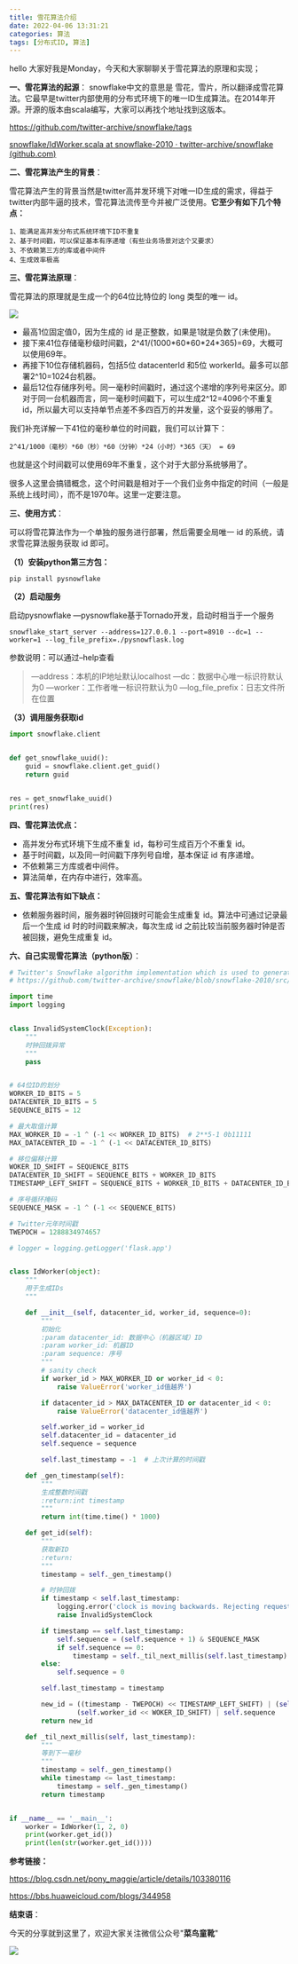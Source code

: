 ```yaml
---
title: 雪花算法介绍
date: 2022-04-06 13:31:21
categories: 算法
tags: [分布式ID, 算法]
---
```


hello 大家好我是Monday，今天和大家聊聊关于雪花算法的原理和实现；

<!--more-->



**一、雪花算法的起源**：
snowflake中文的意思是 雪花，雪片，所以翻译成雪花算法。它最早是twitter内部使用的分布式环境下的唯一ID生成算法。在2014年开源。开源的版本由scala编写，大家可以再找个地址找到这版本。

https://github.com/twitter-archive/snowflake/tags

[snowflake/IdWorker.scala at snowflake-2010 · twitter-archive/snowflake (github.com)](https://github.com/twitter-archive/snowflake/blob/snowflake-2010/src/main/scala/com/twitter/service/snowflake/IdWorker.scala)

**二、雪花算法产生的背景**：

雪花算法产生的背景当然是twitter高并发环境下对唯一ID生成的需求，得益于twitter内部牛逼的技术，雪花算法流传至今并被广泛使用。**它至少有如下几个特点：**

```
1、能满足高并发分布式系统环境下ID不重复
2、基于时间戳，可以保证基本有序递增（有些业务场景对这个又要求）
3、不依赖第三方的库或者中间件
4、生成效率极高
```

**三、雪花算法原理**：

雪花算法的原理就是生成一个的64位比特位的 long 类型的唯一 id。

<img src="./雪花算法介绍/2.png" style="zoom: 100%;" />

- 最高1位固定值0，因为生成的 id 是正整数，如果是1就是负数了(未使用)。
- 接下来41位存储毫秒级时间戳，2^41/(1000\*60\*60\*24\*365)=69，大概可以使用69年。
- 再接下10位存储机器码，包括5位 datacenterId 和5位 workerId。最多可以部署2^10=1024台机器。
- 最后12位存储序列号。同一毫秒时间戳时，通过这个递增的序列号来区分。即对于同一台机器而言，同一毫秒时间戳下，可以生成2^12=4096个不重复 id，所以最大可以支持单节点差不多四百万的并发量，这个妥妥的够用了。



我们补充详解一下41位的毫秒单位的时间戳，我们可以计算下：

```
2^41/1000（毫秒）*60（秒）*60（分钟）*24（小时）*365（天） = 69
```

也就是这个时间戳可以使用69年不重复，这个对于大部分系统够用了。

很多人这里会搞错概念，这个时间戳是相对于一个我们业务中指定的时间（一般是系统上线时间），而不是1970年。这里一定要注意。

**三、使用方式**：

可以将雪花算法作为一个单独的服务进行部署，然后需要全局唯一 id 的系统，请求雪花算法服务获取 id 即可。

**（1）安装python第三方包：**

```
pip install pysnowflake
```

**（2）启动服务**

启动pysnowflake —pysnowflake基于Tornado开发，启动时相当于一个服务

```
snowflake_start_server --address=127.0.0.1 --port=8910 --dc=1 --worker=1 --log_file_prefix=./pysnowflask.log
```

参数说明：可以通过–help查看

> —address：本机的IP地址默认localhost
> —dc：数据中心唯一标识符默认为0
> —worker：工作者唯一标识符默认为0
> —log_file_prefix：日志文件所在位置

**（3）调用服务获取id**

```python
import snowflake.client


def get_snowflake_uuid():
    guid = snowflake.client.get_guid()
    return guid


res = get_snowflake_uuid()
print(res)
```



**四、雪花算法优点：**

- 高并发分布式环境下生成不重复 id，每秒可生成百万个不重复 id。
- 基于时间戳，以及同一时间戳下序列号自增，基本保证 id 有序递增。
- 不依赖第三方库或者中间件。
- 算法简单，在内存中进行，效率高。

**五、雪花算法有如下缺点：**

- 依赖服务器时间，服务器时钟回拨时可能会生成重复 id。算法中可通过记录最后一个生成 id 时的时间戳来解决，每次生成 id 之前比较当前服务器时钟是否被回拨，避免生成重复 id。

  

**六、自己实现雪花算法（python版）**：

```python
# Twitter's Snowflake algorithm implementation which is used to generate distributed IDs.
# https://github.com/twitter-archive/snowflake/blob/snowflake-2010/src/main/scala/com/twitter/service/snowflake/IdWorker.scala

import time
import logging


class InvalidSystemClock(Exception):
    """
    时钟回拨异常
    """
    pass


# 64位ID的划分
WORKER_ID_BITS = 5
DATACENTER_ID_BITS = 5
SEQUENCE_BITS = 12

# 最大取值计算
MAX_WORKER_ID = -1 ^ (-1 << WORKER_ID_BITS)  # 2**5-1 0b11111
MAX_DATACENTER_ID = -1 ^ (-1 << DATACENTER_ID_BITS)

# 移位偏移计算
WOKER_ID_SHIFT = SEQUENCE_BITS
DATACENTER_ID_SHIFT = SEQUENCE_BITS + WORKER_ID_BITS
TIMESTAMP_LEFT_SHIFT = SEQUENCE_BITS + WORKER_ID_BITS + DATACENTER_ID_BITS

# 序号循环掩码
SEQUENCE_MASK = -1 ^ (-1 << SEQUENCE_BITS)

# Twitter元年时间戳
TWEPOCH = 1288834974657

# logger = logging.getLogger('flask.app')


class IdWorker(object):
    """
    用于生成IDs
    """

    def __init__(self, datacenter_id, worker_id, sequence=0):
        """
        初始化
        :param datacenter_id: 数据中心（机器区域）ID
        :param worker_id: 机器ID
        :param sequence: 序号
        """
        # sanity check
        if worker_id > MAX_WORKER_ID or worker_id < 0:
            raise ValueError('worker_id值越界')

        if datacenter_id > MAX_DATACENTER_ID or datacenter_id < 0:
            raise ValueError('datacenter_id值越界')

        self.worker_id = worker_id
        self.datacenter_id = datacenter_id
        self.sequence = sequence

        self.last_timestamp = -1  # 上次计算的时间戳

    def _gen_timestamp(self):
        """
        生成整数时间戳
        :return:int timestamp
        """
        return int(time.time() * 1000)

    def get_id(self):
        """
        获取新ID
        :return:
        """
        timestamp = self._gen_timestamp()

        # 时钟回拨
        if timestamp < self.last_timestamp:
            logging.error('clock is moving backwards. Rejecting requests until {}'.format(self.last_timestamp))
            raise InvalidSystemClock

        if timestamp == self.last_timestamp:
            self.sequence = (self.sequence + 1) & SEQUENCE_MASK
            if self.sequence == 0:
                timestamp = self._til_next_millis(self.last_timestamp)
        else:
            self.sequence = 0

        self.last_timestamp = timestamp

        new_id = ((timestamp - TWEPOCH) << TIMESTAMP_LEFT_SHIFT) | (self.datacenter_id << DATACENTER_ID_SHIFT) | \
                 (self.worker_id << WOKER_ID_SHIFT) | self.sequence
        return new_id

    def _til_next_millis(self, last_timestamp):
        """
        等到下一毫秒
        """
        timestamp = self._gen_timestamp()
        while timestamp <= last_timestamp:
            timestamp = self._gen_timestamp()
        return timestamp


if __name__ == '__main__':
    worker = IdWorker(1, 2, 0)
    print(worker.get_id())
    print(len(str(worker.get_id())))


```

**参考链接：**

https://blog.csdn.net/pony_maggie/article/details/103380116

https://bbs.huaweicloud.com/blogs/344958



**结束语**：

​	今天的分享就到这里了，欢迎大家关注微信公众号"**菜鸟童靴**"

<img src="./雪花算法介绍/微信.png" style="zoom: 100%;" />